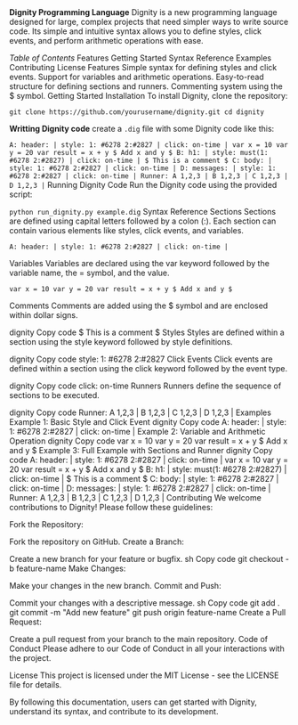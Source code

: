 ##
**Dignity Programming Language**
Dignity is a new programming language designed for large, complex projects that need simpler ways to write source code. Its simple and intuitive syntax allows you to define styles, click events, and perform arithmetic operations with ease.

*Table of Contents*
Features
Getting Started
Syntax Reference
Examples
Contributing
License
Features
Simple syntax for defining styles and click events.
Support for variables and arithmetic operations.
Easy-to-read structure for defining sections and runners.
Commenting system using the $ symbol.
Getting Started
Installation
To install Dignity, clone the repository:

``
git clone https://github.com/yourusername/dignity.git
cd dignity
``

**Writting Dignity code**
create a ``.dig`` file with some Dignity code like this:

``
A: header: | style: 1: #6278 2:#2827 | click: on-time |
var x = 10
var y = 20
var result = x + y $ Add x and y $
B: h1: | style: must(1: #6278 2:#2827) | click: on-time | $ This is a comment $
C: body: | style: 1: #6278 2:#2827 | click: on-time |
D: messages: | style: 1: #6278 2:#2827 | click: on-time |
Runner: A 1,2,3 | B 1,2,3 | C 1,2,3 | D 1,2,3 |
``
Running Dignity Code
Run the Dignity code using the provided script:

``
python run_dignity.py example.dig
``
Syntax Reference
Sections
Sections are defined using capital letters followed by a colon (:). Each section can contain various elements like styles, click events, and variables.

``
A: header: | style: 1: #6278 2:#2827 | click: on-time |
``

Variables
Variables are declared using the var keyword followed by the variable name, the = symbol, and the value.

``
var x = 10
var y = 20
var result = x + y $ Add x and y $
``

Comments
Comments are added using the $ symbol and are enclosed within dollar signs.

dignity
Copy code
$ This is a comment $
Styles
Styles are defined within a section using the style keyword followed by style definitions.

dignity
Copy code
style: 1: #6278 2:#2827
Click Events
Click events are defined within a section using the click keyword followed by the event type.

dignity
Copy code
click: on-time
Runners
Runners define the sequence of sections to be executed.

dignity
Copy code
Runner: A 1,2,3 | B 1,2,3 | C 1,2,3 | D 1,2,3 |
Examples
Example 1: Basic Style and Click Event
dignity
Copy code
A: header: | style: 1: #6278 2:#2827 | click: on-time |
Example 2: Variable and Arithmetic Operation
dignity
Copy code
var x = 10
var y = 20
var result = x + y $ Add x and y $
Example 3: Full Example with Sections and Runner
dignity
Copy code
A: header: | style: 1: #6278 2:#2827 | click: on-time |
var x = 10
var y = 20
var result = x + y $ Add x and y $
B: h1: | style: must(1: #6278 2:#2827) | click: on-time | $ This is a comment $
C: body: | style: 1: #6278 2:#2827 | click: on-time |
D: messages: | style: 1: #6278 2:#2827 | click: on-time |
Runner: A 1,2,3 | B 1,2,3 | C 1,2,3 | D 1,2,3 |
Contributing
We welcome contributions to Dignity! Please follow these guidelines:

Fork the Repository:

Fork the repository on GitHub.
Create a Branch:

Create a new branch for your feature or bugfix.
sh
Copy code
git checkout -b feature-name
Make Changes:

Make your changes in the new branch.
Commit and Push:

Commit your changes with a descriptive message.
sh
Copy code
git add .
git commit -m "Add new feature"
git push origin feature-name
Create a Pull Request:

Create a pull request from your branch to the main repository.
Code of Conduct
Please adhere to our Code of Conduct in all your interactions with the project.

License
This project is licensed under the MIT License - see the LICENSE file for details.

By following this documentation, users can get started with Dignity, understand its syntax, and contribute to its development.
